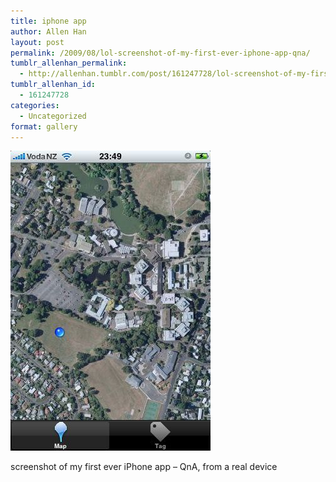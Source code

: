 ```yaml
---
title: iphone app
author: Allen Han
layout: post
permalink: /2009/08/lol-screenshot-of-my-first-ever-iphone-app-qna/
tumblr_allenhan_permalink:
  - http://allenhan.tumblr.com/post/161247728/lol-screenshot-of-my-first-ever-iphone-app-qna
tumblr_allenhan_id:
  - 161247728
categories:
  - Uncategorized
format: gallery
---
```

[<img class="alignnone size-full wp-image-449" alt="vv8tkg8GUr1lfsowOhUdGb01o1_" src="/images/uploads/2013/03/vv8tkg8GUr1lfsowOhUdGb01o1_.jpg" width="320" height="480" />][1]

screenshot of my first ever iPhone app &#8211; QnA, from a real device

 [1]: /images/uploads/2013/03/vv8tkg8GUr1lfsowOhUdGb01o1_.jpg
